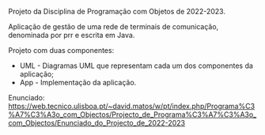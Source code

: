 Projeto da Disciplina de Programação com Objetos de 2022-2023.

Aplicação de gestão de uma rede de terminais de comunicação, denominada por prr e escrita em Java.

Projeto com duas componentes:
<ul>
   <li>UML - Diagramas UML que representam cada um dos componentes da aplicação;</li>  
   <li>App - Implementação da aplicação.</li>
</ul>

Enunciado: https://web.tecnico.ulisboa.pt/~david.matos/w/pt/index.php/Programa%C3%A7%C3%A3o_com_Objectos/Projecto_de_Programa%C3%A7%C3%A3o_com_Objectos/Enunciado_do_Projecto_de_2022-2023